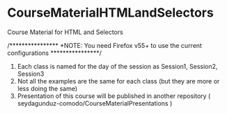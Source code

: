 # CourseMaterialHTMLandSelectors
Course Material for HTML and Selectors

/****************
*NOTE: You need Firefox v55+ to use the current configurations
****************/

1. Each class is named for the day of the session as Session1, Session2, Session3
2. Not all the examples are the same for each class (but they are more or less doing the same)
3. Presentation of this course will be published in another repository ( seydagunduz-comodo/CourseMaterialPresentations )
